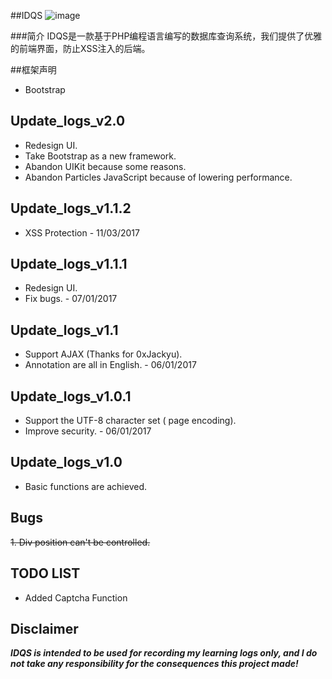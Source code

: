 ##IDQS
![image](https://raw.githubusercontent.com/CallanThorse/IDQS/master/screenshot.png)

###简介
IDQS是一款基于PHP编程语言编写的数据库查询系统，我们提供了优雅的前端界面，防止XSS注入的后端。

##框架声明
- Bootstrap

## Update\_logs\_v2.0
* Redesign UI.
* Take Bootstrap as a new framework.
* Abandon UIKit because some reasons.
* Abandon Particles JavaScript because of lowering performance.

## Update\_logs\_v1.1.2
* XSS Protection - 11/03/2017

## Update\_logs\_v1.1.1
* Redesign UI.
* Fix bugs. - 07/01/2017

## Update\_logs\_v1.1
*  Support AJAX (Thanks for 0xJackyu).
* Annotation are all in English. - 06/01/2017

## Update\_logs\_v1.0.1
* Support the UTF-8 character set ( page encoding).
*  Improve security. - 06/01/2017

## Update\_logs\_v1.0
*  Basic functions are achieved.

## Bugs
~~1. Div position can't be controlled.~~

## TODO LIST
* Added Captcha Function


## Disclaimer
***IDQS is intended to be used for recording my learning logs only, and I do not take any responsibility for the consequences this project made!***

